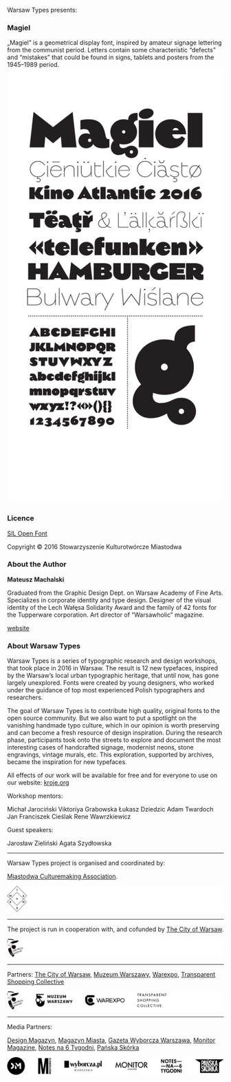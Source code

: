 Warsaw Types presents:

### Magiel

„Magiel” is a geometrical display font, inspired by amateur signage lettering from the communist period. Letters contain some characteristic “defects” and “mistakes” that could be found in signs, tablets and posters from the 1945–1989 period. ![specimen](images/specimen.jpg)

### Licence

[SIL Open Font ](http://scripts.sil.org/OFL_web)

Copyright ©  2016 Stowarzyszenie Kulturotwórcze Miastodwa



### About the Author

**Mateusz Machalski**

Graduated from the Graphic Design Dept. on Warsaw Academy of Fine Arts. Specializes in corporate identity and type design. Designer of the visual identity of the Lech Wałęsa Solidarity Award and the family of 42 fonts for the Tupperware corporation. Art director of “Warsawholic” magazine.

[website](http://www.machalski.wtf)



### About Warsaw Types

Warsaw Types is a series of typographic research and design workshops, that took place in 2016 in Warsaw. The result is 12 new typefaces, inspired by the Warsaw’s local urban typographic heritage, that until now, has gone largely unexplored. Fonts were created by young designers, who worked under the guidance of top most experienced Polish typographers and researchers.

The goal of Warsaw Types is to contribute high quality, original fonts to the open source community. But we also want to put a spotlight on the vanishing handmade typo culture, which in our opinion is worth preserving and can become a fresh resource of design inspiration. During the research phase, participants took onto the streets to explore and document the most interesting cases of handcrafted signage, modernist neons, stone engravings, vintage murals, etc. This exploration, supported by archives, became the inspiration for new typefaces.

All effects of our work will be available for free and for everyone to use on our website: [kroje.org](http://kroje.org)

Workshop mentors:

Michał Jarociński
Viktoriya Grabowska
Łukasz Dziedzic
Adam Twardoch
Jan Franciszek Cieślak
Rene Wawrzkiewicz

Guest speakers:

Jarosław Zieliński
Agata Szydłowska

------

Warsaw Types project  is organised and coordinated by:

 [Miastodwa Culturemaking Association](https://www.facebook.com/miastodwa/). 

![logo-strips-01](images/logo-strips-01.svg)

------

 The project is run in cooperation with, and cofunded by [The City of Warsaw](http://www.um.warszawa.pl/). 

![logo-strips-04](images/logo-strips-04.svg)

------

Partners: 
[The City of Warsaw](http://www.um.warszawa.pl/), [Muzeum Warszawy](http://muzeumwarszawy.pl/), [Warexpo](http://www.warexpo.pl/), [Transparent Shopping Collective](http://transparentshopping.com/)

 ![logo-strips-02](images/logo-strips-02.svg)



------

Media Partners: 

[Design Magazyn](http://www.designmagazyn.pl/), [Magazyn Miasta](http://publica.pl/kategoria-produktu/magazyn-miasta), [Gazeta Wyborcza Warszawa](http://warszawa.wyborcza.pl/), [Monitor Magazine](http://monitor-magazine.com/), [Notes na 6 Tygodni](http://notesna6tygodni.pl/), [Pańska Skórka](http://www.panskaskorka.com/)

![logo-strips-03](images/logo-strips-03.svg)